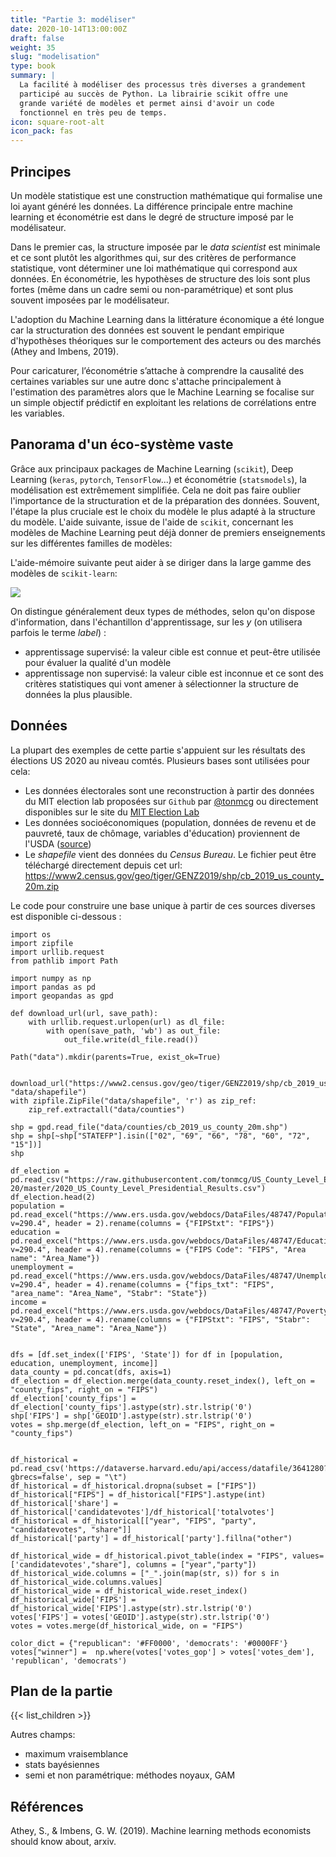 ```yaml
---
title: "Partie 3: modéliser"
date: 2020-10-14T13:00:00Z
draft: false
weight: 35
slug: "modelisation"
type: book
summary: |
  La facilité à modéliser des processus très diverses a grandement 
  participé au succès de Python. La librairie scikit offre une
  grande variété de modèles et permet ainsi d'avoir un code
  fonctionnel en très peu de temps.
icon: square-root-alt
icon_pack: fas
---
```



## Principes

Un modèle statistique est une construction mathématique qui formalise une loi
ayant généré les données. La différence principale entre machine learning et économétrie
est dans le degré de structure imposé par le modélisateur. 

Dans le premier cas,
la structure imposée par le *data scientist* est minimale et ce sont plutôt
les algorithmes qui, sur des critères de performance statistique, vont
déterminer une loi mathématique qui correspond aux données. En économétrie,
les hypothèses de structure des lois sont plus fortes (même dans un cadre semi ou non-paramétrique) et sont plus souvent imposées
par le modélisateur.

L'adoption du Machine Learning dans la littérature économique a été longue car la structuration des données est souvent le pendant empirique d'hypothèses théoriques sur le comportement des acteurs ou des marchés (Athey and Imbens, 2019). 

Pour caricaturer, l’économétrie s’attache à comprendre la causalité des certaines variables sur une autre donc s'attache principalement à l'estimation des paramètres alors que le Machine Learning se focalise sur un simple objectif prédictif en exploitant les relations de corrélations entre les variables.

## Panorama d'un éco-système vaste

Grâce aux principaux packages de Machine Learning (`scikit`), Deep Learning (`keras`, `pytorch`, `TensorFlow`...) et économétrie  (`statsmodels`), la modélisation est extrêmement simplifiée. Cela ne doit pas faire oublier l'importance de la structuration et de la préparation des données. Souvent, l'étape la plus cruciale est le choix du modèle le plus adapté à la structure du modèle. L'aide suivante, issue de l'aide de `scikit`, concernant les modèles de Machine Learning peut déjà donner de premiers enseignements sur les différentes familles de modèles:

L'aide-mémoire suivante peut aider à se diriger dans la large gamme des modèles de `scikit-learn`: 

![](https://scikit-learn.org/stable/_static/ml_map.png)


On distingue généralement deux types de méthodes, selon qu'on dispose d'information, dans l'échantillon
d'apprentissage, sur les *y* (on utilisera parfois le terme *label*) :

* apprentissage supervisé: la valeur cible est connue et peut-être utilisée pour évaluer la qualité d'un modèle
* apprentissage non supervisé: la valeur cible est inconnue et ce sont des critères statistiques qui vont amener
à sélectionner la structure de données la plus plausible. 


## Données

La plupart des exemples de cette partie s'appuient sur les résultats des
élections US 2020 au niveau comtés. Plusieurs bases sont utilisées pour 
cela:

* Les données électorales sont une reconstruction à partir des données du MIT election lab
proposées sur `Github` par [@tonmcg](https://github.com/tonmcg/US_County_Level_Election_Results_08-20)
ou directement disponibles sur le site du [MIT Election Lab](https://electionlab.mit.edu/data)
* Les données socioéconomiques (population, données de revenu et de pauvreté, 
taux de chômage, variables d'éducation) proviennent de l'USDA ([source](https://www.ers.usda.gov/data-products/county-level-data-sets/))
* Le *shapefile* vient des données du *Census Bureau*. Le fichier peut
être téléchargé directement depuis cet url:
<https://www2.census.gov/geo/tiger/GENZ2019/shp/cb_2019_us_county_20m.zip>

Le code pour construire une base unique à partir de ces sources diverses
est disponible ci-dessous : 


```{python, eval = FALSE}
import os
import zipfile
import urllib.request
from pathlib import Path

import numpy as np
import pandas as pd
import geopandas as gpd

def download_url(url, save_path):
    with urllib.request.urlopen(url) as dl_file:
        with open(save_path, 'wb') as out_file:
            out_file.write(dl_file.read())
    
Path("data").mkdir(parents=True, exist_ok=True)


download_url("https://www2.census.gov/geo/tiger/GENZ2019/shp/cb_2019_us_county_20m.zip", "data/shapefile")
with zipfile.ZipFile("data/shapefile", 'r') as zip_ref:
    zip_ref.extractall("data/counties")

shp = gpd.read_file("data/counties/cb_2019_us_county_20m.shp")
shp = shp[~shp["STATEFP"].isin(["02", "69", "66", "78", "60", "72", "15"])]
shp

df_election = pd.read_csv("https://raw.githubusercontent.com/tonmcg/US_County_Level_Election_Results_08-20/master/2020_US_County_Level_Presidential_Results.csv")
df_election.head(2)
population = pd.read_excel("https://www.ers.usda.gov/webdocs/DataFiles/48747/PopulationEstimates.xls?v=290.4", header = 2).rename(columns = {"FIPStxt": "FIPS"})
education = pd.read_excel("https://www.ers.usda.gov/webdocs/DataFiles/48747/Education.xls?v=290.4", header = 4).rename(columns = {"FIPS Code": "FIPS", "Area name": "Area_Name"})
unemployment = pd.read_excel("https://www.ers.usda.gov/webdocs/DataFiles/48747/Unemployment.xls?v=290.4", header = 4).rename(columns = {"fips_txt": "FIPS", "area_name": "Area_Name", "Stabr": "State"})
income = pd.read_excel("https://www.ers.usda.gov/webdocs/DataFiles/48747/PovertyEstimates.xls?v=290.4", header = 4).rename(columns = {"FIPStxt": "FIPS", "Stabr": "State", "Area_name": "Area_Name"})


dfs = [df.set_index(['FIPS', 'State']) for df in [population, education, unemployment, income]]
data_county = pd.concat(dfs, axis=1)
df_election = df_election.merge(data_county.reset_index(), left_on = "county_fips", right_on = "FIPS")
df_election['county_fips'] = df_election['county_fips'].astype(str).str.lstrip('0')
shp['FIPS'] = shp['GEOID'].astype(str).str.lstrip('0')
votes = shp.merge(df_election, left_on = "FIPS", right_on = "county_fips")


df_historical = pd.read_csv('https://dataverse.harvard.edu/api/access/datafile/3641280?gbrecs=false', sep = "\t")
df_historical = df_historical.dropna(subset = ["FIPS"])
df_historical["FIPS"] = df_historical["FIPS"].astype(int)
df_historical['share'] = df_historical['candidatevotes']/df_historical['totalvotes']
df_historical = df_historical[["year", "FIPS", "party", "candidatevotes", "share"]]
df_historical['party'] = df_historical['party'].fillna("other")

df_historical_wide = df_historical.pivot_table(index = "FIPS", values=['candidatevotes',"share"], columns = ["year","party"])
df_historical_wide.columns = ["_".join(map(str, s)) for s in df_historical_wide.columns.values]
df_historical_wide = df_historical_wide.reset_index()
df_historical_wide['FIPS'] = df_historical_wide['FIPS'].astype(str).str.lstrip('0')
votes['FIPS'] = votes['GEOID'].astype(str).str.lstrip('0')
votes = votes.merge(df_historical_wide, on = "FIPS")

color_dict = {"republican": '#FF0000', 'democrats': '#0000FF'}
votes["winner"] =  np.where(votes['votes_gop'] > votes['votes_dem'], 'republican', 'democrats') 
```

## Plan de la partie

{{< list_children >}}

Autres champs:
* maximum vraisemblance
* stats bayésiennes
* semi et non paramétrique: méthodes noyaux, GAM


## Références

Athey, S., & Imbens, G. W. (2019). Machine learning methods economists should know about, arxiv.
